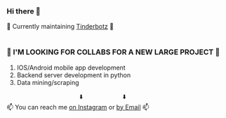 ### Hi there 👋

🔭 Currently maintaining [Tinderbotz](https://github.com/frederikme/TinderBotz) 🔭</br>
</br>
### 👯 I'M LOOKING FOR COLLABS FOR A NEW LARGE PROJECT 👯
1. IOS/Android mobile app development
2. Backend server development in python
3. Data mining/scraping

&nbsp;&nbsp;&nbsp;&nbsp;&nbsp;&nbsp;&nbsp;&nbsp;&nbsp;&nbsp;&nbsp;&nbsp;&nbsp;&nbsp;&nbsp;&nbsp;&nbsp;&nbsp;&nbsp;&nbsp;&nbsp;&nbsp;&nbsp;&nbsp;&nbsp;&nbsp;&nbsp;&nbsp;&nbsp;&nbsp;&nbsp;&nbsp;&nbsp;&nbsp;&nbsp;&nbsp;&nbsp;&nbsp;&nbsp;&nbsp;&nbsp;&nbsp;⬇️ &nbsp;&nbsp;&nbsp;&nbsp;&nbsp;&nbsp;&nbsp;&nbsp;&nbsp;&nbsp;&nbsp;&nbsp;&nbsp;&nbsp;&nbsp;&nbsp;&nbsp;&nbsp;&nbsp;&nbsp;&nbsp;&nbsp;⬇️</br>
📫 You can reach me [on Instagram](https://www.instagram.com/teeti.fm/) or [by Email](mailto:frederik.mees@gmail.com) 📫</br>
